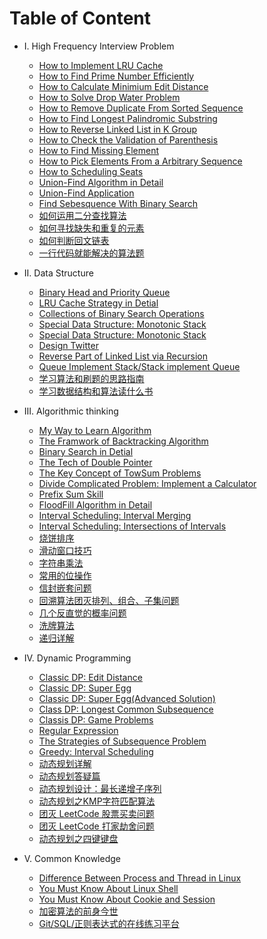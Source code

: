 # Table of Content

* I. High Frequency Interview Problem
  * [How to Implement LRU Cache](interview/LRU_algorithm.md)
  * [How to Find Prime Number Efficiently](interview/Print_PrimeNumbers.md)
  * [How to Calculate Minimium Edit Distance](dynamic_programming/EditDistance.md)
  * [How to Solve Drop Water Problem](interview/Trapping_Rain_Water.md)
  * [How to Remove Duplicate From Sorted Sequence](interview/RemoveDuplicatesfromSortedArray.md)
  * [How to Find Longest Palindromic Substring](interview/TheLongestPalindromicSubstring.md)
  * [How to Reverse Linked List in K Group](interview/reverse-nodes-in-k-group.md)
  * [How to Check the Validation of Parenthesis](interview/valid-parentheses.md)
  * [How to Find Missing Element](interview/missing_elements.md)
  * [How to Pick Elements From a Arbitrary Sequence](interview/Reservoir%20Sampling.md)
  * [How to Scheduling Seats](interview/Seatscheduling.md)
  * [Union-Find Algorithm in Detail](think_like_computer/Union-find-Explanation.md)
  * [Union-Find Application](think_like_computer/Union-Find-Application.md)
  * [Find Sebesquence With Binary Search](interview/findSebesquenceWithBinarySearch.md)
  * [如何运用二分查找算法](interview/koko偷香蕉.md)
  * [如何寻找缺失和重复的元素](interview/缺失和重复的元素.md)
  * [如何判断回文链表](interview/判断回文链表.md)
  * [一行代码就能解决的算法题](interview/一行代码解决的智力题.md)
  
* II. Data Structure
  * [Binary Head and Priority Queue](data_structure/binary_heap_implements_priority_queues.md)
  * [LRU Cache Strategy in Detial](interview/LRU_algorithm.md)
  * [Collections of Binary Search Operations](data_structure/The_Manipulation_Collection_of_Binary_Search_Tree.md)
  * [Special Data Structure: Monotonic Stack](data_structure/MonotonicStack.md)
  * [Special Data Structure: Monotonic Stack](data_structure/Monotonic_queue.md)
  * [Design Twitter](data_structure/design_Twitter.md)
  * [Reverse Part of Linked List via Recursion](data_structure/reverse_part_of_a_linked_list_via_recursion.md)
  * [Queue Implement Stack/Stack implement Queue](data_structure/ImplementQueueUsingStacksImplementStackUsingQueues.md)
  * [学习算法和刷题的思路指南](think_like_computer/学习数据结构和算法的高效方法.md)
  * [学习数据结构和算法读什么书](think_like_computer/为什么推荐算法4.md)

* III. Algorithmic thinking
  * [My Way to Learn Algorithm](think_like_computer/ThewaytoAlgorithmlearning.md)
  * [The Framwork of Backtracking Algorithm](think_like_computer/DetailsaboutBacktracking.md)
  * [Binary Search in Detial](think_like_computer/Detailed%20Binary%20Search.md)
  * [The Tech of Double Pointer](think_like_computer/double_pointer.md)
  * [The Key Concept of TowSum Problems](think_like_computer/The_key_to_resolving_TwoSum_problems.md)
  * [Divide Complicated Problem: Implement a Calculator](data_structure/Implementing_the_functions_of_a_calculator.md)
  * [Prefix Sum Skill](think_like_computer/prefix_sum.md)
  * [FloodFill Algorithm in Detail](think_like_computer/flood_fill.md)
  * [Interval Scheduling: Interval Merging](think_like_computer/Interval%20Problem%20(II)%20Interval%20Merging.md)
  * [Interval Scheduling: Intersections of Intervals](think_like_computer/Interval%20Problem%20(III)%20Interval%20Intersection.md)
  * [烧饼排序](think_like_computer/烧饼排序.md)
  * [滑动窗口技巧](think_like_computer/滑动窗口技巧.md)
  * [字符串乘法](think_like_computer/字符串乘法.md)
  * [常用的位操作](think_like_computer/常用的位操作.md)
  * [信封嵌套问题](think_like_computer/信封嵌套问题.md)
  * [回溯算法团灭排列、组合、子集问题](interview/子集排列组合.md)
  * [几个反直觉的概率问题](think_like_computer/几个反直觉的概率问题.md)
  * [洗牌算法](think_like_computer/洗牌算法.md)
  * [递归详解](think_like_computer/递归详解.md)

* IV. Dynamic Programming
  * [Classic DP: Edit Distance](dynamic_programming/EditDistance.md)
  * [Classic DP: Super Egg](dynamic_programming/Throwing%20Eggs%20in%20High%20Buildings.md)
  * [Classic DP: Super Egg(Advanced Solution)](dynamic_programming/SuperEggDrop(Advanced).md)
  * [Class DP: Longest Common Subsequence](dynamic_programming/LongestCommonSubsequence.md)
  * [Classis DP: Game Problems](dynamic_programming/GameProblemsInDynamicProgramming%20.md)
  * [Regular Expression](dynamic_programming/RegularExpression.md)
  * [The Strategies of Subsequence Problem](dynamic_programming/StrategiesForSubsequenceProblem.md)
  * [Greedy: Interval Scheduling](dynamic_programming/Interval%20Problem%20(I)%20Interval%20Scheduling.md)
  * [动态规划详解](dynamic_programming/动态规划详解进阶.md)
  * [动态规划答疑篇](dynamic_programming/最优子结构.md)
  * [动态规划设计：最长递增子序列](dynamic_programming/动态规划设计：最长递增子序列.md)
  * [动态规划之KMP字符匹配算法](dynamic_programming/动态规划之KMP字符匹配算法.md)
  * [团灭 LeetCode 股票买卖问题](dynamic_programming/团灭股票问题.md)
  * [团灭 LeetCode 打家劫舍问题](dynamic_programming/抢房子.md)
  * [动态规划之四键键盘](dynamic_programming/动态规划之四键键盘.md)

* V. Common Knowledge
  * [Difference Between Process and Thread in Linux](common_knowledge/linuxProcess.md)
  * [You Must Know About Linux Shell](common_knowledge/linuxshell.md)
  * [You Must Know About Cookie and Session](common_knowledge/SessionAndCookie.md)
  * [加密算法的前身今世](common_knowledge/密码技术.md)
  * [Git/SQL/正则表达式的在线练习平台](common_knowledge/在线练习平台.md)